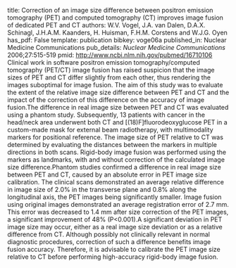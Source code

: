 title: Correction of an image size difference between positron emission tomography (PET) and computed tomography (CT) improves image fusion of dedicated PET and CT
authors: W.V. Vogel, J.A. van Dalen, D.A.X. Schinagl, J.H.A.M. Kaanders, H. Huisman, F.H.M. Corstens and W.J.G. Oyen
has_pdf: False
template: publication
bibkey: voge06a
published_in: Nuclear Medicine Communications
pub_details: <i>Nuclear Medicine Communications</i> 2006;27:515-519
pmid: http://www.ncbi.nlm.nih.gov/pubmed/16710106
Clinical work in software positron emission tomography/computed tomography (PET/CT) image fusion has raised suspicion that the image sizes of PET and CT differ slightly from each other, thus rendering the images suboptimal for image fusion. The aim of this study was to evaluate the extent of the relative image size difference between PET and CT and the impact of the correction of this difference on the accuracy of image fusion.The difference in real image size between PET and CT was evaluated using a phantom study. Subsequently, 13 patients with cancer in the head/neck area underwent both CT and [(18)F]fluorodeoxyglucose PET in a custom-made mask for external beam radiotherapy, with multimodality markers for positional reference. The image size of PET relative to CT was determined by evaluating the distances between the markers in multiple directions in both scans. Rigid-body image fusion was performed using the markers as landmarks, with and without correction of the calculated image size difference.Phantom studies confirmed a difference in real image size between PET and CT, caused by an absolute error in PET image size calibration. The clinical scans demonstrated an average relative difference in image size of 2.0\% in the transverse plane and 0.8\% along the longitudinal axis, the PET images being significantly smaller. Image fusion using original images demonstrated an average registration error of 2.7 mm. This error was decreased to 1.4 mm after size correction of the PET images, a significant improvement of 48\% (P<0.001).A significant deviation in PET image size may occur, either as a real image size deviation or as a relative difference from CT. Although possibly not clinically relevant in normal diagnostic procedures, correction of such a difference benefits image fusion accuracy. Therefore, it is advisable to calibrate the PET image size relative to CT before performing high-accuracy rigid-body image fusion.

